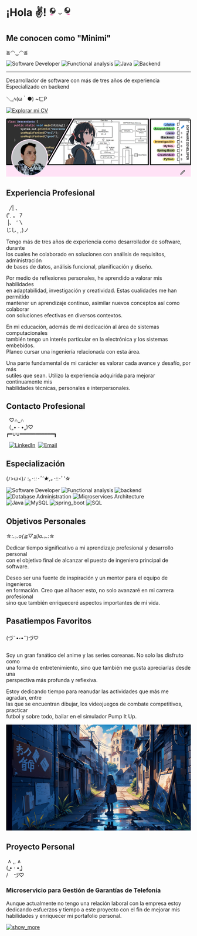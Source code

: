 # ¡Hola ✌! <img src="./resources/picture/anime/anime-05.png" width="60">

## Me conocen como "Minimi"
≧◠‿◠≦

![Software Developer](https://img.shields.io/badge/software_developer-%23C683D7.svg?style=for-the-badge)
![Functional analysis](https://img.shields.io/badge/functional_analysis-%23FF8F8F.svg?style=for-the-badge)
![Java](https://img.shields.io/badge/Java-%23007396.svg?style=for-the-badge&logo=java&logoColor=white)
![Backend](https://img.shields.io/badge/backend-%23EEF296.svg?style=for-the-badge)


---
Desarrollador de software con más de tres años de experiencia  
Especializado en backend

＼_ﾍ(ω｀●) ~匸P  



[![Explorar mi CV](https://img.shields.io/badge/EXPLORAR_MI_CV-%23ffb2c7.svg?style=for-the-badge)](./resources/files/cv_oscar_gonzalez.pdf)


<img src="./resources/picture/anime/manga-02.png" width="560">

## Experiencia Profesional

&nbsp;&nbsp;╱|&nbsp;、  
(˚ˎ 。 7  
 &nbsp;|、 ˜〵  
じしˍ ,)ノ

Tengo más de tres años de experiencia como desarrollador de software, durante  
los cuales he colaborado en soluciones con análisis de requisitos, administración  
de bases de datos, análisis funcional, planificación y diseño.

Por medio de reflexiones personales, he aprendido a valorar mis habilidades  
en adaptabilidad, investigación y creatividad. Estas cualidades me han permitido  
mantener un aprendizaje continuo, asimilar nuevos conceptos así como colaborar  
con soluciones efectivas en diversos contextos.

En mi educación, además de mi dedicación al área de sistemas computacionales  
también tengo un interés particular en la electrónica y los sistemas embebidos.  
Planeo cursar una ingeniería relacionada con esta área.

Una parte fundamental de mi carácter es valorar cada avance y desafío, por más  
sutiles que sean. Utilizo la experiencia adquirida para mejorar continuamente mis  
habilidades técnicas, personales e interpersonales.


## Contacto Profesional
&nbsp;&nbsp;♡∩_∩  
（„• ֊ •„)♡  
┏━∪∪━━━━━━━━━━━┓  

&nbsp;&nbsp;[![LinkedIn](https://img.shields.io/badge/LinkedIn-0077B5?style=for-the-badge&logo=linkedin&logoColor=white)](https://www.linkedin.com/in/%C3%B3scar-gonzalez-naho/)
&nbsp;[![Email](https://img.shields.io/badge/Email-D14836?style=for-the-badge&logo=gmail&logoColor=white)](mailto:oscar01dev@gmail.com)  


## Especialización
(ﾉ>ω<)ﾉ :｡･:*:･ﾟ’★,｡･:*:･ﾟ’☆

![Software Developer](https://img.shields.io/badge/software_developer-%23C683D7.svg?style=for-the-badge)
![Functional analysis](https://img.shields.io/badge/functional_analysis-%23FF8F8F.svg?style=for-the-badge)
![backend](https://img.shields.io/badge/backend-%23EEF296.svg?style=for-the-badge)  
![Database Administration](https://img.shields.io/badge/database_administration-%231AACAC.svg?style=for-the-badge)
![Microservices Architecture](https://img.shields.io/badge/Microservices%20Architecture-%230ba5be.svg?style=for-the-badge)  
![Java](https://img.shields.io/badge/Java-%23007396.svg?style=for-the-badge&logo=java&logoColor=white)
![MySQL](https://img.shields.io/badge/MySQL-%234479A1.svg?style=for-the-badge&logo=mysql&logoColor=white)
![spring_boot](https://img.shields.io/badge/Spring%20Boot-%2344A833.svg?style=for-the-badge)
![SQL](https://img.shields.io/badge/SQL-%23596FB7.svg?style=for-the-badge)


## Objetivos Personales
☆*:.｡.o(≧▽≦)o.｡.:*☆

Dedicar tiempo significativo a mi aprendizaje profesional y desarrollo personal  
con el objetivo final de alcanzar el puesto de ingeniero principal de software.

Deseo ser una fuente de inspiración y un mentor para el equipo de ingenieros  
en formación. Creo que al hacer esto, no solo avanzaré en mi carrera profesional  
sino que también enriqueceré aspectos importantes de mi vida.

## Pasatiempos Favoritos
(づ˶•༝•˶)づ♡

Soy un gran fanático del anime y las series coreanas. No solo las disfruto como  
una forma de entretenimiento, sino que también me gusta apreciarlas desde una  
perspectiva más profunda y reflexiva.

Estoy dedicando tiempo para reanudar las actividades que más me agradan, entre  
las que se encuentran dibujar, los videojuegos de combate competitivos, practicar  
futbol y sobre todo, bailar en el simulador Pump It Up.

<img src="./resources/picture/anime/anime-02.png" width="520">



## Proyecto Personal

&nbsp;∧ ,, ∧  
(  ̳• · • ̳)  
/&nbsp;&nbsp;&nbsp;&nbsp;づ♡ 

### Microservicio para Gestión de Garantías de Telefonía

Aunque actualmente no tengo una relación laboral con la empresa estoy  
dedicando esfuerzos y tiempo a este proyecto con el fin de mejorar mis  
habilidades y enriquecer mi portafolio personal.

[![show_more](https://img.shields.io/badge/mostrar_más-%23C683D7.svg?style=for-the-badge)](https://github.com/miniscandal/api-rest-github-profile)


